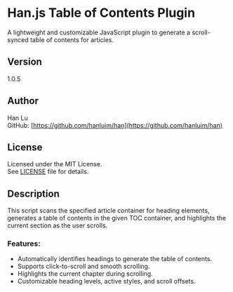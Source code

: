 # Han.js Table of Contents Plugin

A lightweight and customizable JavaScript plugin to generate a scroll-synced table of contents for articles.

## Version
1.0.5

## Author
Han Lu  
GitHub: [https://github.com/hanluim/han](https://github.com/hanluim/han)

## License
Licensed under the MIT License.  
See [LICENSE](https://github.com/hanluim/han/blob/main/LICENSE) file for details.

## Description
This script scans the specified article container for heading elements, generates a table of contents in the given TOC container, and highlights the current section as the user scrolls.

### Features:
- Automatically identifies headings to generate the table of contents.
- Supports click-to-scroll and smooth scrolling.
- Highlights the current chapter during scrolling.
- Customizable heading levels, active styles, and scroll offsets.
